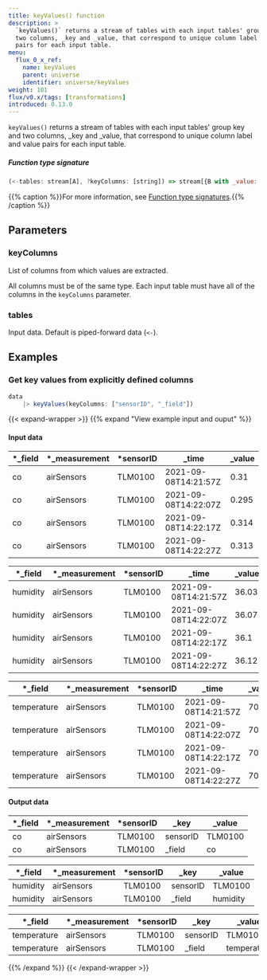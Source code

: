 ```yaml
---
title: keyValues() function
description: >
  `keyValues()` returns a stream of tables with each input tables' group key and
  two columns, _key and _value, that correspond to unique column label and value
  pairs for each input table.
menu:
  flux_0_x_ref:
    name: keyValues
    parent: universe
    identifier: universe/keyValues
weight: 101
flux/v0.x/tags: [transformations]
introduced: 0.13.0
---
```


<!------------------------------------------------------------------------------

IMPORTANT: This page was generated from comments in the Flux source code. Any
edits made directly to this page will be overwritten the next time the
documentation is generated. 

To make updates to this documentation, update the function comments above the
function definition in the Flux source code:

https://github.com/influxdata/flux/blob/master/stdlib/universe/universe.flux#L1337-L1340

Contributing to Flux: https://github.com/influxdata/flux#contributing
Fluxdoc syntax: https://github.com/influxdata/flux/blob/master/docs/fluxdoc.md

------------------------------------------------------------------------------->

`keyValues()` returns a stream of tables with each input tables' group key and
two columns, _key and _value, that correspond to unique column label and value
pairs for each input table.



##### Function type signature

```js
(<-tables: stream[A], ?keyColumns: [string]) => stream[{B with _value: C, _key: string}] where A: Record, B: Record
```

{{% caption %}}For more information, see [Function type signatures](/flux/v0.x/function-type-signatures/).{{% /caption %}}

## Parameters

### keyColumns

List of columns from which values are extracted.

All columns must be of the same type.
Each input table must have all of the columns in the `keyColumns` parameter.

### tables

Input data. Default is piped-forward data (`<-`).




## Examples

### Get key values from explicitly defined columns

```js
data
    |> keyValues(keyColumns: ["sensorID", "_field"])

```

{{< expand-wrapper >}}
{{% expand "View example input and ouput" %}}

#### Input data

| *_field | *_measurement | *sensorID | _time                | _value  |
| ------- | ------------- | --------- | -------------------- | ------- |
| co      | airSensors    | TLM0100   | 2021-09-08T14:21:57Z | 0.31    |
| co      | airSensors    | TLM0100   | 2021-09-08T14:22:07Z | 0.295   |
| co      | airSensors    | TLM0100   | 2021-09-08T14:22:17Z | 0.314   |
| co      | airSensors    | TLM0100   | 2021-09-08T14:22:27Z | 0.313   |

| *_field  | *_measurement | *sensorID | _time                | _value  |
| -------- | ------------- | --------- | -------------------- | ------- |
| humidity | airSensors    | TLM0100   | 2021-09-08T14:21:57Z | 36.03   |
| humidity | airSensors    | TLM0100   | 2021-09-08T14:22:07Z | 36.07   |
| humidity | airSensors    | TLM0100   | 2021-09-08T14:22:17Z | 36.1    |
| humidity | airSensors    | TLM0100   | 2021-09-08T14:22:27Z | 36.12   |

| *_field     | *_measurement | *sensorID | _time                | _value  |
| ----------- | ------------- | --------- | -------------------- | ------- |
| temperature | airSensors    | TLM0100   | 2021-09-08T14:21:57Z | 70.84   |
| temperature | airSensors    | TLM0100   | 2021-09-08T14:22:07Z | 70.86   |
| temperature | airSensors    | TLM0100   | 2021-09-08T14:22:17Z | 70.89   |
| temperature | airSensors    | TLM0100   | 2021-09-08T14:22:27Z | 70.85   |


#### Output data

| *_field | *_measurement | *sensorID | _key     | _value  |
| ------- | ------------- | --------- | -------- | ------- |
| co      | airSensors    | TLM0100   | sensorID | TLM0100 |
| co      | airSensors    | TLM0100   | _field   | co      |

| *_field  | *_measurement | *sensorID | _key     | _value   |
| -------- | ------------- | --------- | -------- | -------- |
| humidity | airSensors    | TLM0100   | sensorID | TLM0100  |
| humidity | airSensors    | TLM0100   | _field   | humidity |

| *_field     | *_measurement | *sensorID | _key     | _value      |
| ----------- | ------------- | --------- | -------- | ----------- |
| temperature | airSensors    | TLM0100   | sensorID | TLM0100     |
| temperature | airSensors    | TLM0100   | _field   | temperature |

{{% /expand %}}
{{< /expand-wrapper >}}
